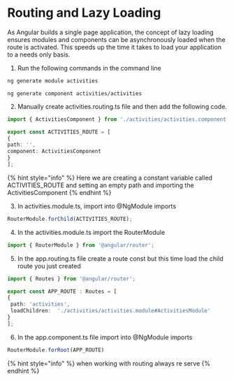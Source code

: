 # Routing and Lazy Loading

As Angular builds a single page application, the concept of lazy loading ensures modules and components can be asynchronously loaded when the route is activated. This speeds up the time it takes to load your application to a needs only basis.

1. Run the following commands in the command line

```bash
ng generate module activities
```

```text
ng generate component activities/activities
```

2. Manually create activities.routing.ts file and then add the following code. 

```typescript
import { ActivitiesComponent } from './activities/activities.component';

export const ACTIVITIES_ROUTE = [
{
path: '',
component: ActivitiesComponent
}
];
```

{% hint style="info" %}
Here we are creating a constant variable called ACTIVITIES\_ROUTE and setting an empty path and importing the ActivitiesComponent
{% endhint %}

3. In activities.module.ts, import into @NgModule imports

```typescript
RouterModule.forChild(ACTIVITIES_ROUTE);
```

4. In the activities.module.ts import the RouterModule

```typescript
import { RouterModule } from '@angular/router';
```

5. In the app.routing.ts file create a route const but this time load the child route you just created

```typescript
import { Routes } from '@angular/router';

export const APP_ROUTE : Routes = [
{
 path: 'activities',
 loadChildren:  './activities/activities.module#ActivitiesModule'
}
];
```

6. In the app.component.ts file import into @NgModule imports

```typescript
RouterModule.forRoot(APP_ROUTE)
```

{% hint style="info" %}
when working with routing always re serve
{% endhint %}

